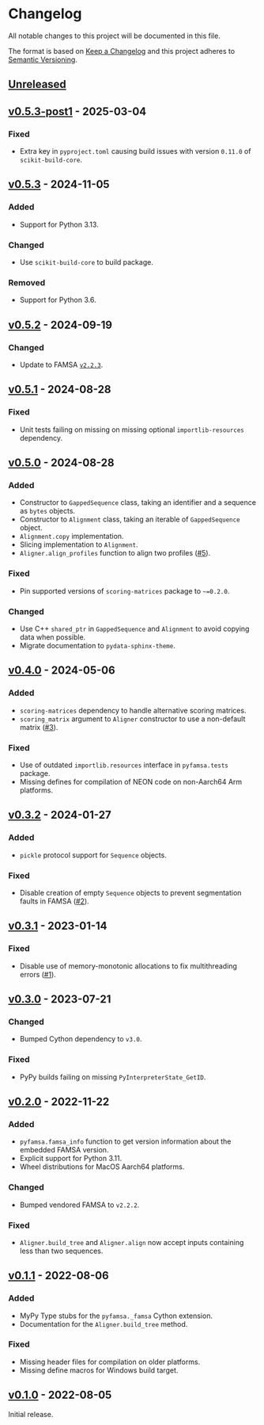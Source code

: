 # Changelog
All notable changes to this project will be documented in this file.

The format is based on [Keep a Changelog](http://keepachangelog.com/en/1.0.0/)
and this project adheres to [Semantic Versioning](http://semver.org/spec/v2.0.0.html).


## [Unreleased]
[Unreleased]: https://github.com/althonos/pyfamsa/compare/v0.5.3-post1...HEAD


## [v0.5.3-post1] - 2025-03-04
[v0.5.3-post1]: https://github.com/althonos/pyfamsa/compare/v0.5.3...v0.5.3-post1

### Fixed
- Extra key in `pyproject.toml` causing build issues with version `0.11.0` of `scikit-build-core`.


## [v0.5.3] - 2024-11-05
[v0.5.3]: https://github.com/althonos/pyfamsa/compare/v0.5.2...v0.5.3

### Added
- Support for Python 3.13.

### Changed
- Use `scikit-build-core` to build package.

### Removed
- Support for Python 3.6.



## [v0.5.2] - 2024-09-19
[v0.5.2]: https://github.com/althonos/pyfamsa/compare/v0.5.1...v0.5.2

### Changed
- Update to FAMSA [`v2.2.3`](https://github.com/refresh-bio/FAMSA/releases/tag/v2.2.3).


## [v0.5.1] - 2024-08-28
[v0.5.1]: https://github.com/althonos/pyfamsa/compare/v0.5.0...v0.5.1

### Fixed
- Unit tests failing on missing on missing optional `importlib-resources` dependency.


## [v0.5.0] - 2024-08-28
[v0.5.0]: https://github.com/althonos/pyfamsa/compare/v0.4.0...v0.5.0

### Added
- Constructor to `GappedSequence` class, taking an identifier and a sequence as `bytes` objects.
- Constructor to `Alignment` class, taking an iterable of `GappedSequence` object.
- `Alignment.copy` implementation.
- Slicing implementation to `Alignment`.
- `Aligner.align_profiles` function to align two profiles ([#5](https://github.com/althonos/pyfamsa/issues/5)).

### Fixed
- Pin supported versions of `scoring-matrices` package to `~=0.2.0`.

### Changed
- Use C++ `shared_ptr` in `GappedSequence` and `Alignment` to avoid copying data when possible.
- Migrate documentation to `pydata-sphinx-theme`.


## [v0.4.0] - 2024-05-06
[v0.4.0]: https://github.com/althonos/pyfamsa/compare/v0.3.2...v0.4.0

### Added
- `scoring-matrices` dependency to handle alternative scoring matrices.
- `scoring_matrix` argument to `Aligner` constructor to use a non-default matrix ([#3](https://github.com/althonos/pyfamsa/issues/3)).

### Fixed
- Use of outdated `importlib.resources` interface in `pyfamsa.tests` package.
- Missing defines for compilation of NEON code on non-Aarch64 Arm platforms.


## [v0.3.2] - 2024-01-27
[v0.3.2]: https://github.com/althonos/pyfamsa/compare/v0.3.1...v0.3.2

### Added
- `pickle` protocol support for `Sequence` objects.

### Fixed
- Disable creation of empty `Sequence` objects to prevent segmentation faults in FAMSA ([#2](https://github.com/althonos/pyfamsa/issues/1)).


## [v0.3.1] - 2023-01-14
[v0.3.1]: https://github.com/althonos/pyfamsa/compare/v0.3.0...v0.3.1

### Fixed
- Disable use of memory-monotonic allocations to fix multithreading errors ([#1](https://github.com/althonos/pyfamsa/issues/1)).


## [v0.3.0] - 2023-07-21
[v0.3.0]: https://github.com/althonos/pyfamsa/compare/v0.2.0...v0.3.0

### Changed
- Bumped Cython dependency to `v3.0`.

### Fixed
- PyPy builds failing on missing `PyInterpreterState_GetID`.


## [v0.2.0] - 2022-11-22
[v0.2.0]: https://github.com/althonos/pyfamsa/compare/v0.1.1...v0.2.0

### Added
- `pyfamsa.famsa_info` function to get version information about the embedded FAMSA version.
- Explicit support for Python 3.11.
- Wheel distributions for MacOS Aarch64 platforms.

### Changed
- Bumped vendored FAMSA to `v2.2.2`.

### Fixed
- `Aligner.build_tree` and `Aligner.align` now accept inputs containing less than two sequences.



## [v0.1.1] - 2022-08-06
[v0.1.1]: https://github.com/althonos/pyfamsa/compare/v0.1.0...v0.1.1

### Added
- MyPy Type stubs for the `pyfamsa._famsa` Cython extension.
- Documentation for the `Aligner.build_tree` method.

### Fixed
- Missing header files for compilation on older platforms.
- Missing define macros for Windows build target.


## [v0.1.0] - 2022-08-05
[v0.1.0]: https://github.com/althonos/pyfamsa/compare/5dca3122...v0.1.0

Initial release.
